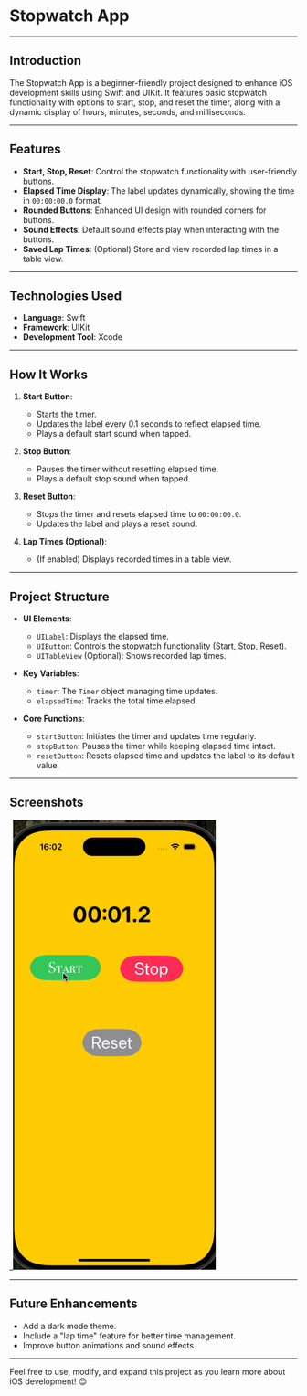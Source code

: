 
# Stopwatch App

---

## Introduction

The Stopwatch App is a beginner-friendly project designed to enhance iOS development skills using Swift and UIKit. It features basic stopwatch functionality with options to start, stop, and reset the timer, along with a dynamic display of hours, minutes, seconds, and milliseconds.

---

## Features

- **Start, Stop, Reset**: Control the stopwatch functionality with user-friendly buttons.
- **Elapsed Time Display**: The label updates dynamically, showing the time in `00:00:00.0` format.
- **Rounded Buttons**: Enhanced UI design with rounded corners for buttons.
- **Sound Effects**: Default sound effects play when interacting with the buttons.
- **Saved Lap Times**: (Optional) Store and view recorded lap times in a table view.

---

## Technologies Used

- **Language**: Swift
- **Framework**: UIKit
- **Development Tool**: Xcode

---

## How It Works

1. **Start Button**:
   - Starts the timer.
   - Updates the label every 0.1 seconds to reflect elapsed time.
   - Plays a default start sound when tapped.

2. **Stop Button**:
   - Pauses the timer without resetting elapsed time.
   - Plays a default stop sound when tapped.

3. **Reset Button**:
   - Stops the timer and resets elapsed time to `00:00:00.0`.
   - Updates the label and plays a reset sound.

4. **Lap Times (Optional)**:
   - (If enabled) Displays recorded times in a table view.

---

## Project Structure

- **UI Elements**:
  - `UILabel`: Displays the elapsed time.
  - `UIButton`: Controls the stopwatch functionality (Start, Stop, Reset).
  - `UITableView` (Optional): Shows recorded lap times.

- **Key Variables**:
  - `timer`: The `Timer` object managing time updates.
  - `elapsedTime`: Tracks the total time elapsed.

- **Core Functions**:
  - `startButton`: Initiates the timer and updates time regularly.
  - `stopButton`: Pauses the timer while keeping elapsed time intact.
  - `resetButton`: Resets elapsed time and updates the label to its default value.

---

## Screenshots

_![Description of the GIF](watch1.gif)


---

## Future Enhancements

- Add a dark mode theme.
- Include a "lap time" feature for better time management.
- Improve button animations and sound effects.

---

Feel free to use, modify, and expand this project as you learn more about iOS development! 😊

